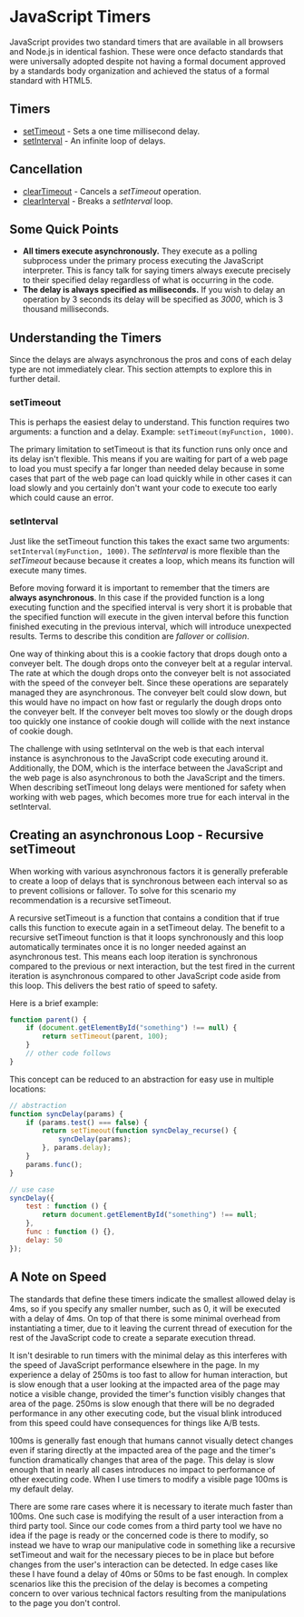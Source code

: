 # JavaScript Timers
JavaScript provides two standard timers that are available in all browsers and Node.js in identical fashion.  These were once defacto standards that were universally adopted despite not having a formal document approved by a standards body organization and achieved the status of a formal standard with HTML5.

## Timers
* [setTimeout](https://developer.mozilla.org/en-US/docs/Web/API/WindowOrWorkerGlobalScope/setTimeout) - Sets a one time millisecond delay.
* [setInterval](https://developer.mozilla.org/en-US/docs/Web/API/WindowOrWorkerGlobalScope/setInterval) - An infinite loop of delays.

## Cancellation
* [clearTimeout](https://developer.mozilla.org/en-US/docs/Web/API/WindowOrWorkerGlobalScope/clearTimeout) - Cancels a *setTimeout* operation.
* [clearInterval](https://developer.mozilla.org/en-US/docs/Web/API/WindowOrWorkerGlobalScope/clearInterval) - Breaks a *setInterval* loop.

## Some Quick Points
* **All timers execute asynchronously.**  They execute as a polling subprocess under the primary process executing the JavaScript interpreter.  This is fancy talk for saying timers always execute precisely to their specified delay regardless of what is occurring in the code.
* **The delay is always specified as miliseconds.**  If you wish to delay an operation by 3 seconds its delay will be specified as *3000*, which is 3 thousand milliseconds.

## Understanding the Timers
Since the delays are always asynchronous the pros and cons of each delay type are not immediately clear.  This section attempts to explore this in further detail.

### setTimeout
This is perhaps the easiest delay to understand.  This function requires two arguments: a function and a delay.  Example: `setTimeout(myFunction, 1000)`.

The primary limitation to setTimeout is that its function runs only once and its delay isn't flexible.  This means if you are waiting for part of a web page to load you must specify a far longer than needed delay because in some cases that part of the web page can load quickly while in other cases it can load slowly and you certainly don't want your code to execute too early which could cause an error.

### setInterval
Just like the setTimeout function this takes the exact same two arguments: `setInterval(myFunction, 1000)`.  The *setInterval* is more flexible than the *setTimeout* because because it creates a loop, which means its function will execute many times.

Before moving forward it is important to remember that the timers are **always asynchronous**.  In this case if the provided function is a long executing function and the specified interval is very short it is probable that the specified function will execute in the given interval before this function finished executing in the previous interval, which will introduce unexpected results.  Terms to describe this condition are *fallover* or *collision*.

One way of thinking about this is a cookie factory that drops dough onto a conveyer belt.  The dough drops onto the conveyer belt at a regular interval. The rate at which the dough drops onto the conveyer belt is not associated with the speed of the conveyer belt.  Since these operations are separately managed they are asynchronous.  The conveyer belt could slow down, but this would have no impact on how fast or regularly the dough drops onto the conveyer belt.  If the conveyer belt moves too slowly or the dough drops too quickly one instance of cookie dough will collide with the next instance of cookie dough.

The challenge with using setInterval on the web is that each interval instance is asynchronous to the JavaScript code executing around it.  Additionally, the DOM, which is the interface between the JavaScript and the web page is also asynchronous to both the JavaScript and the timers.  When describing setTimeout long delays were mentioned for safety when working with web pages, which becomes more true for each interval in the setInterval.

## Creating an asynchronous Loop - Recursive setTimeout
When working with various asynchronous factors it is generally preferable to create a loop of delays that is synchronous between each interval so as to prevent collisions or fallover.  To solve for this scenario my recommendation is a recursive setTimeout.

A recursive setTimeout is a function that contains a condition that if true calls this function to execute again in a setTimeout delay.  The benefit to a recursive setTimeout function is that it loops synchronously and this loop automatically terminates once it is no longer needed against an asynchronous test.  This means each loop iteration is synchronous compared to the previous or next interaction, but the test fired in the current iteration is asynchronous compared to other JavaScript code aside from this loop.  This delivers the best ratio of speed to safety.

Here is a brief example:

```javascript
function parent() {
    if (document.getElementById("something") !== null) {
        return setTimeout(parent, 100);
    }
    // other code follows
}
```

This concept can be reduced to an abstraction for easy use in multiple locations:

```javascript
// abstraction
function syncDelay(params) {
    if (params.test() === false) {
        return setTimeout(function syncDelay_recurse() {
            syncDelay(params);
        }, params.delay);
    }
    params.func();
}

// use case
syncDelay({
    test : function () {
        return document.getElementById("something") !== null;
    },
    func : function () {},
    delay: 50
});
```

## A Note on Speed
The standards that define these timers indicate the smallest allowed delay is 4ms, so if you specify any smaller number, such as 0, it will be executed with a delay of 4ms.  On top of that there is some minimal overhead from instantiating a timer, due to it leaving the current thread of execution for the rest of the JavaScript code to create a separate execution thread.

It isn't desirable to run timers with the minimal delay as this interferes with the speed of JavaScript performance elsewhere in the page.  In my experience a delay of 250ms is too fast to allow for human interaction, but is slow enough that a user looking at the impacted area of the page may notice a visible change, provided the timer's function visibly changes that area of the page.  250ms is slow enough that there will be no degraded performance in any other executing code, but the visual blink introduced from this speed could have consequences for things like A/B tests.

100ms is generally fast enough that humans cannot visually detect changes even if staring directly at the impacted area of the page and the timer's function dramatically changes that area of the page.  This delay is slow enough that in nearly all cases introduces no impact to performance of other executing code.  When I use timers to modify a visible page 100ms is my default delay.

There are some rare cases where it is necessary to iterate much faster than 100ms.  One such case is modifying the result of a user interaction from a third party tool.  Since our code comes from a third party tool we have no idea if the page is ready or the concerned code is there to modify, so instead we have to wrap our manipulative code in something like a recursive setTimeout and wait for the necessary pieces to be in place but before changes from the user's interaction can be detected.  In edge cases like these I have found a delay of 40ms or 50ms to be fast enough.  In complex scenarios like this the precision of the delay is becomes a competing concern to over various technical factors resulting from the manipulations to the page you don't control.